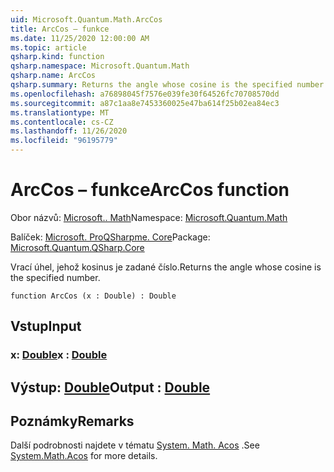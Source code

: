 ```yaml
---
uid: Microsoft.Quantum.Math.ArcCos
title: ArcCos – funkce
ms.date: 11/25/2020 12:00:00 AM
ms.topic: article
qsharp.kind: function
qsharp.namespace: Microsoft.Quantum.Math
qsharp.name: ArcCos
qsharp.summary: Returns the angle whose cosine is the specified number.
ms.openlocfilehash: a76898045f7576e039fe30f64526fc70708570dd
ms.sourcegitcommit: a87c1aa8e7453360025e47ba614f25b02ea84ec3
ms.translationtype: MT
ms.contentlocale: cs-CZ
ms.lasthandoff: 11/26/2020
ms.locfileid: "96195779"
---
```

# <a name="arccos-function"></a><span data-ttu-id="5145a-102">ArcCos – funkce</span><span class="sxs-lookup"><span data-stu-id="5145a-102">ArcCos function</span></span>

<span data-ttu-id="5145a-103">Obor názvů: [Microsoft.. Math](xref:Microsoft.Quantum.Math)</span><span class="sxs-lookup"><span data-stu-id="5145a-103">Namespace: [Microsoft.Quantum.Math](xref:Microsoft.Quantum.Math)</span></span>

<span data-ttu-id="5145a-104">Balíček: [Microsoft. ProQSharpme. Core](https://nuget.org/packages/Microsoft.Quantum.QSharp.Core)</span><span class="sxs-lookup"><span data-stu-id="5145a-104">Package: [Microsoft.Quantum.QSharp.Core](https://nuget.org/packages/Microsoft.Quantum.QSharp.Core)</span></span>


<span data-ttu-id="5145a-105">Vrací úhel, jehož kosinus je zadané číslo.</span><span class="sxs-lookup"><span data-stu-id="5145a-105">Returns the angle whose cosine is the specified number.</span></span>

```qsharp
function ArcCos (x : Double) : Double
```


## <a name="input"></a><span data-ttu-id="5145a-106">Vstup</span><span class="sxs-lookup"><span data-stu-id="5145a-106">Input</span></span>

### <a name="x--double"></a><span data-ttu-id="5145a-107">x: [Double](xref:microsoft.quantum.lang-ref.double)</span><span class="sxs-lookup"><span data-stu-id="5145a-107">x : [Double](xref:microsoft.quantum.lang-ref.double)</span></span>





## <a name="output--double"></a><span data-ttu-id="5145a-108">Výstup: [Double](xref:microsoft.quantum.lang-ref.double)</span><span class="sxs-lookup"><span data-stu-id="5145a-108">Output : [Double](xref:microsoft.quantum.lang-ref.double)</span></span>



## <a name="remarks"></a><span data-ttu-id="5145a-109">Poznámky</span><span class="sxs-lookup"><span data-stu-id="5145a-109">Remarks</span></span>

<span data-ttu-id="5145a-110">Další podrobnosti najdete v tématu [System. Math. Acos](https://docs.microsoft.com/dotnet/api/system.math.acos) .</span><span class="sxs-lookup"><span data-stu-id="5145a-110">See [System.Math.Acos](https://docs.microsoft.com/dotnet/api/system.math.acos) for more details.</span></span>